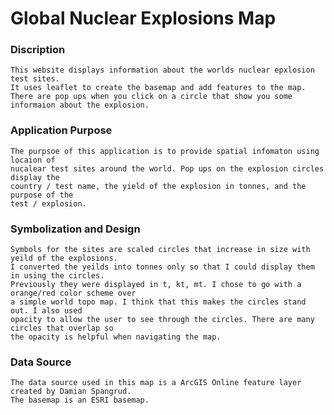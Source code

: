 # Global Nuclear Explosions Map

### Discription
    This website displays information about the worlds nuclear epxlosion test sites. 
    It uses leaflet to create the basemap and add features to the map. 
    There are pop ups when you click on a circle that show you some informaion about the explosion. 

### Application Purpose
    The purpsoe of this application is to provide spatial infomaton using locaion of 
    nucalear test sites around the world. Pop ups on the explosion circles display the 
    country / test name, the yield of the explosion in tonnes, and the purpose of the 
    test / explosion.  

### Symbolization and Design
    Symbols for the sites are scaled circles that increase in size with yeild of the explosions. 
    I converted the yeilds into tonnes only so that I could display them in using the circles. 
    Previously they were displayed in t, kt, mt. I chose to go with a orange/red color scheme over 
    a simple world topo map. I think that this makes the circles stand out. I also used 
    opacity to allow the user to see through the circles. There are many circles that overlap so 
    the opacity is helpful when navigating the map. 

### Data Source
    The data source used in this map is a ArcGIS Online feature layer created by Damian Spangrud. 
    The basemap is an ESRI basemap. 
